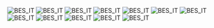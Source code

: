 ![BES_IT](https://img.shields.io/badge/BES_IT-PIDR++-blue) ![BES_IT](https://img.shields.io/badge/BES_IT-PIDR++-blue) ![BES_IT](https://img.shields.io/badge/BES_IT-PIDR++-blue) ![BES_IT](https://img.shields.io/badge/BES_IT-PIDR++-blue) ![BES_IT](https://img.shields.io/badge/BES_IT-PIDR++-blue) ![BES_IT](https://img.shields.io/badge/BES_IT-PIDR++-blue)
![BES_IT](https://img.shields.io/badge/BES_IT-PIDR++-blue) ![BES_IT](https://img.shields.io/badge/BES_IT-PIDR++-blue) ![BES_IT](https://img.shields.io/badge/BES_IT-PIDR++-blue) ![BES_IT](https://img.shields.io/badge/BES_IT-PIDR++-blue) ![BES_IT](https://img.shields.io/badge/BES_IT-PIDR++-blue) ![BES_IT](https://img.shields.io/badge/BES_IT-PIDR++-blue)
